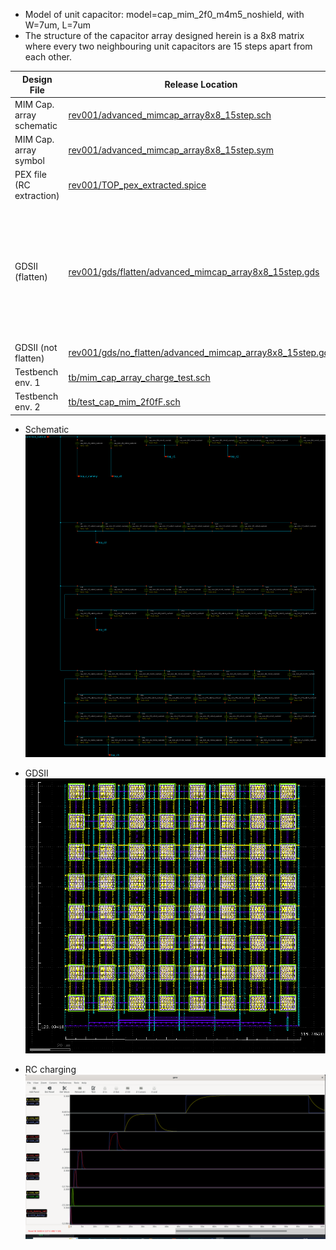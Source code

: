* Model of unit capacitor: model=cap_mim_2f0_m4m5_noshield, with W=7um, L=7um
* The structure of the capacitor array designed herein is a 8x8 matrix where every two neighbouring unit capacitors are 15 steps apart from each other.

| Design File | Release Location | Remark |
| --- | --- | --- |
|MIM Cap. array schematic|[rev001/advanced_mimcap_array8x8_15step.sch](https://github.com/ishi-kai/Chipathon2023_ADC/blob/main/cdac/mim_cap_array_8x8/rev001/advanced_mimcap_array8x8_15step.sch)||
|MIM Cap. array symbol|[rev001/advanced_mimcap_array8x8_15step.sym](https://github.com/ishi-kai/Chipathon2023_ADC/blob/main/cdac/mim_cap_array_8x8/rev001/advanced_mimcap_array8x8_15step.sym)||
|PEX file (RC extraction)|[rev001/TOP_pex_extracted.spice](https://github.com/ishi-kai/Chipathon2023_ADC/blob/main/cdac/mim_cap_array_8x8/rev001/TOP_pex_extracted.spice)||
|GDSII (flatten)|[rev001/gds/flatten/advanced_mimcap_array8x8_15step.gds](https://github.com/ishi-kai/Chipathon2023_ADC/blob/main/cdac/mim_cap_array_8x8/rev001/gds/flatten/advanced_mimcap_array8x8_15step.gds)|The follows are passed: <ul><li>Caravel DRC</li><li>Caravel DRC</li><li>Magic DRC</li><li>Full DRC</li><li>KLayout LVS</li></ul>|
|GDSII (not flatten)|[rev001/gds/no_flatten/advanced_mimcap_array8x8_15step.gds](https://github.com/ishi-kai/Chipathon2023_ADC/blob/main/cdac/mim_cap_array_8x8/rev001/gds/no_flatten/advanced_mimcap_array8x8_15step.gds)|
|Testbench env. 1|[tb/mim_cap_array_charge_test.sch](https://github.com/ishi-kai/Chipathon2023_ADC/blob/main/cdac/mim_cap_array_8x8/tb/mim_cap_array_charge_test.sch)|RC charging circuit|
|Testbench env. 2|[tb/test_cap_mim_2f0fF.sch](https://github.com/ishi-kai/Chipathon2023_ADC/blob/main/cdac/mim_cap_array_8x8/tb/test_cap_mim_2f0fF.sch)|Capacitance measurement|



* Schematic
![sch](https://github.com/ishi-kai/Chipathon2023_ADC/blob/main/cdac/mim_cap_array_8x8/figures/advanced_mimcap_array8x8_15step.png)

* GDSII
![gds](https://github.com/ishi-kai/Chipathon2023_ADC/blob/main/cdac/mim_cap_array_8x8/figures/mimcap_8x8_cdac.png)

* RC charging
![alt text](https://github.com/ishi-kai/Chipathon2023_ADC/blob/main/cdac/mim_cap_array_8x8/figures/mim_cap_array_charge_1kohm_3v3.png)
